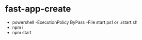 # fast-app-create
- powershell -ExecutionPolicy ByPass -File start.ps1 or ./start.sh
- npm i
- npm start
